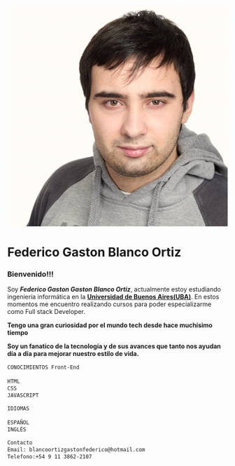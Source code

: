 <img style="img{width:750px; height:750px;}     img{border-radius:40px;width:100px;height:100px;}
" src="images/fedegbo.ico">
<h1 style="h1{text-align:center};">Federico Gaston Blanco Ortiz</h1>

<h3 styñle="h3{color:lightblue;}">Bienvenido!!!</h3>
<p>Soy <b><i>Federico Gaston Gaston Blanco Ortiz</i></b>, actualmente estoy estudiando ingeniería informática en la <strong><a href="https://www.uba.ar/" class="uba" .uba:hover{color:green;text-decoration:none; .uba{color:black;background:#fff;text-decoration:none;}>Universidad de Buenos Aires(UBA)</a></strong>. En estos momentos me encuentro realizando cursos para poder especializarme como Full stack Developer.</p>

 <b class="b1">Tengo una gran curiosidad por el mundo tech desde hace muchísimo tiempo</b>

 <b class="b2">Soy un fanatico de la tecnología y de sus avances que tanto nos ayudan día a día para mejorar nuestro estilo de vida.</b>

~~~
CONOCIMIENTOS Front-End

HTML
CSS
JAVASCRIPT

~~~

~~~
IDIOMAS

ESPAÑOL
INGLÉS

~~~

~~~
Contacto
Email: blancoortizgastonfederico@hotmail.com
Telefono:+54 9 11 3862-2107

~~~

